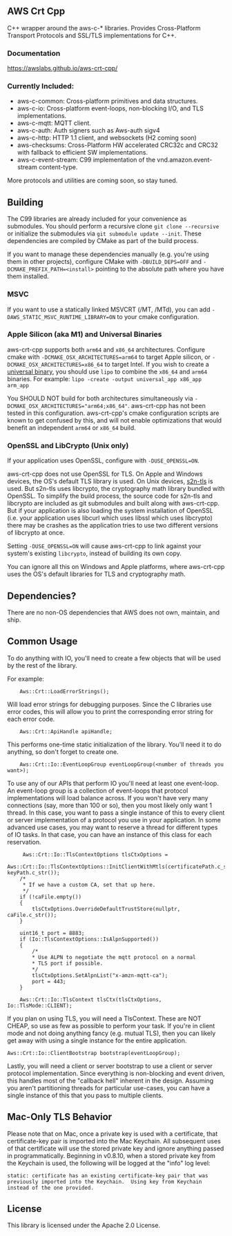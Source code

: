 ## AWS Crt Cpp

C++ wrapper around the aws-c-* libraries. Provides Cross-Platform Transport Protocols and SSL/TLS implementations for C++.

### Documentation

https://awslabs.github.io/aws-crt-cpp/

### Currently Included:

* aws-c-common: Cross-platform primitives and data structures.
* aws-c-io: Cross-platform event-loops, non-blocking I/O, and TLS implementations.
* aws-c-mqtt: MQTT client.
* aws-c-auth: Auth signers such as Aws-auth sigv4
* aws-c-http: HTTP 1.1 client, and websockets (H2 coming soon)
* aws-checksums: Cross-Platform HW accelerated CRC32c and CRC32 with fallback to efficient SW implementations.
* aws-c-event-stream: C99 implementation of the vnd.amazon.event-stream content-type.

More protocols and utilities are coming soon, so stay tuned.

## Building

The C99 libraries are already included for your convenience as submodules.
You should perform a recursive clone `git clone --recursive` or initialize the submodules via
`git submodule update --init`. These dependencies are compiled by CMake as part of the build process.

If you want to manage these dependencies manually (e.g. you're using them in other projects), configure CMake with
`-DBUILD_DEPS=OFF` and `-DCMAKE_PREFIX_PATH=<install>` pointing to the absolute path where you have them installed.

### MSVC
If you want to use a statically linked MSVCRT (/MT, /MTd), you can add `-DAWS_STATIC_MSVC_RUNTIME_LIBRARY=ON` to your cmake configuration.

### Apple Silicon (aka M1) and Universal Binaries

aws-crt-cpp supports both `arm64` and `x86_64` architectures.
Configure cmake with `-DCMAKE_OSX_ARCHITECTURES=arm64` to target Apple silicon,
or `-DCMAKE_OSX_ARCHITECTURES=x86_64` to target Intel.
If you wish to create a [universal binary](https://developer.apple.com/documentation/apple-silicon/building-a-universal-macos-binary),
you should use `lipo` to combine the `x86_64` and `arm64` binaries.
For example: `lipo -create -output universal_app x86_app arm_app`

You SHOULD NOT build for both architectures simultaneously via `-DCMAKE_OSX_ARCHITECTURES="arm64;x86_64"`.
aws-crt-cpp has not been tested in this configuration.
aws-crt-cpp's cmake configuration scripts are known to get confused by this,
and will not enable optimizations that would benefit an independent `arm64` or `x86_64` build.

### OpenSSL and LibCrypto (Unix only)

If your application uses OpenSSL, configure with `-DUSE_OPENSSL=ON`.

aws-crt-cpp does not use OpenSSL for TLS.
On Apple and Windows devices, the OS's default TLS library is used.
On Unix devices, [s2n-tls](https://github.com/aws/s2n-tls) is used.
But s2n-tls uses libcrypto, the cryptography math library bundled with OpenSSL.
To simplify the build process, the source code for s2n-tls and libcrypto are
included as git submodules and built along with aws-crt-cpp.
But if your application is also loading the system installation of OpenSSL
(i.e. your application uses libcurl which uses libssl which uses libcrypto)
there may be crashes as the application tries to use two different versions of libcrypto at once.

Setting `-DUSE_OPENSSL=ON` will cause aws-crt-cpp to link against your system's existing `libcrypto`,
instead of building its own copy.

You can ignore all this on Windows and Apple platforms, where aws-crt-cpp uses the OS's default libraries for TLS and cryptography math.

## Dependencies?

There are no non-OS dependencies that AWS does not own, maintain, and ship.

## Common Usage

To do anything with IO, you'll need to create a few objects that will be used by the rest of the library.

For example:

````
    Aws::Crt::LoadErrorStrings();
````

Will load error strings for debugging purposes. Since the C libraries use error codes, this will allow you to print the corresponding
error string for each error code.

````
    Aws::Crt::ApiHandle apiHandle;
````
This performs one-time static initialization of the library. You'll need it to do anything, so don't forget to create one.

````
    Aws::Crt::Io::EventLoopGroup eventLoopGroup(<number of threads you want>);
````
To use any of our APIs that perform IO you'll need at least one event-loop. An event-loop group is a collection of event-loops that
protocol implementations will load balance across. If you won't have very many connections (say, more than 100 or so), then you
most likely only want 1 thread. In this case, you want to pass a single instance of this to every client or server implementation of a protocol
you use in your application. In some advanced use cases, you may want to reserve a thread for different types of IO tasks. In that case, you can have an
instance of this class for each reservation.

````
     Aws::Crt::Io::TlsContextOptions tlsCtxOptions =
        Aws::Crt::Io::TlsContextOptions::InitClientWithMtls(certificatePath.c_str(), keyPath.c_str());
    /*
     * If we have a custom CA, set that up here.
     */
    if (!caFile.empty())
    {
        tlsCtxOptions.OverrideDefaultTrustStore(nullptr, caFile.c_str());
    }

    uint16_t port = 8883;
    if (Io::TlsContextOptions::IsAlpnSupported())
    {
        /*
        * Use ALPN to negotiate the mqtt protocol on a normal
        * TLS port if possible.
        */
        tlsCtxOptions.SetAlpnList("x-amzn-mqtt-ca");
        port = 443;
    }

    Aws::Crt::Io::TlsContext tlsCtx(tlsCtxOptions, Io::TlsMode::CLIENT);
````

If you plan on using TLS, you will need a TlsContext. These are NOT CHEAP, so use as few as possible to perform your task.
If you're in client mode and not doing anything fancy (e.g. mutual TLS), then you can likely get away with using a single
instance for the entire application.

````
Aws::Crt::Io::ClientBootstrap bootstrap(eventLoopGroup);
````

Lastly, you will need a client or server bootstrap to use a client or server protocol implementation. Since everything is
non-blocking and event driven, this handles most of the "callback hell" inherent in the design. Assuming you aren't partitioning
threads for particular use-cases, you can have a single instance of this that you pass to multiple clients.

## Mac-Only TLS Behavior

Please note that on Mac, once a private key is used with a certificate, that certificate-key pair is imported into the Mac Keychain.  All subsequent uses of that certificate will use the stored private key and ignore anything passed in programmatically.  Beginning in v0.8.10, when a stored private key from the Keychain is used, the following will be logged at the "info" log level:

```
static: certificate has an existing certificate-key pair that was previously imported into the Keychain.  Using key from Keychain instead of the one provided.
```

## License

This library is licensed under the Apache 2.0 License.
